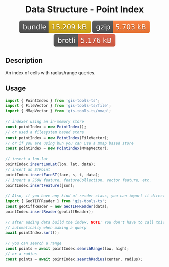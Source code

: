 <h1 style="text-align: center;">
  <div align="center">Data Structure - Point Index</div>
</h1>

<p align="center">
  <img src="../../assets/badges/pointIndex-file.svg" alt="pointIndex-file-ts">
  <img src="../../assets/badges/pointIndex-gzip.svg" alt="pointIndex-gzip-ts">
  <img src="../../assets/badges/pointIndex-brotli.svg" alt="pointIndex-brotli-ts">
</p>

## Description

An index of cells with radius/range queries.

## Usage

```ts
import { PointIndex } from 'gis-tools-ts';
import { FileVector } from 'gis-tools-ts/file';
import { MMapVector } from 'gis-tools-ts/mmap';

// indexer using an in-memory store
const pointIndex = new PointIndex();
// or used a filesystem based store
const pointIndex = new PointIndex(FileVector);
// or if you are using bun you can use a mmap based store
const pointIndex = new PointIndex(MMapVector);

// insert a lon-lat
pointIndex.insertLonLat(lon, lat, data);
// insert an STPoint
pointIndex.insertFaceST(face, s, t, data);
// insert a JSON feature, featureCollection, vector feature, etc.
pointIndex.insertFeature(json);

// Also, if you have any kind of reader class, you can import it directly
import { GeoTIFFReader } from 'gis-tools-ts';
const geotiffReader = new GeoTIFFReader(data);
pointIndex.insertReader(geotiffReader);

// after adding data build the index. NOTE: You don't have to call this, it will be called
// automatically when making a query
await pointIndex.sort();

// you can search a range
const points = await pointIndex.searchRange(low, high);
// or a radius
const points = await pointIndex.searchRadius(center, radius);
```

